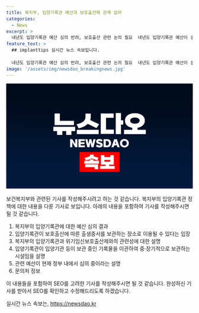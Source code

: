 ```yaml
---
title: 복지부, 입양기록관 예산과 보호출산제 관계 없어
categories:
  - News
excerpt: >
  내년도 입양기록관 예산 심의 반려, 보호출산 관련 논의 필요  내년도 입양기록관 예산이 심의에서 반려됐는데, 이에 대한 논란이 일고 있다. 복지부는 입양기록관이 보호출산에 따른 출생증서를 보관하는 장소로 활용될 수 있다는 주장에 대해 입양기록관이 입양기관 등의 기록물을 중장기적으로 보관하는 시설이라고 설명하며 관련 예산은 현재 정부 내 심의 중이라고 전했다. 기사 전문은 정책브리핑을 참조바란다. 
feature_text: >
  ## implanttips 실시간 뉴스 속보입니다.

  내년도 입양기록관 예산 심의 반려, 보호출산 관련 논의 필요  내년도 입양기록관 예산이 심의에서 반려됐는데, 이에 대한 논란이 일고 있다. 복지부는 입양기록관이 보호출산에 따른 출생증서를 보관하는 장소로 활용될 수 있다는 주장에 대해 입양기록관이 입양기관 등의 기록물을 중장기적으로 보관하는 시설이라고 설명하며 관련 예산은 현재 정부 내 심의 중이라고 전했다. 기사 전문은 정책브리핑을 참조바란다. 
image: '/assets/img/newsdao_breakingnews.jpg'
---
```


<p><img src="/assets/img/newsdao_breakingnews.jpg" alt="implanttips 속보" /></p>

<p>보건복지부와 관련된 기사를 작성해주시려고 하는 것 같습니다. 복지부의 입양기록관 정책에 대한 내용을 다룬 기사로 보입니다. 아래의 내용을 포함하여 기사를 작성해주시면 될 것 같습니다.</p>

<ol>
<li>복지부의 입양기록관에 대한 예산 심의 결과</li>
<li>입양기록관이 보호출산에 따른 출생증서를 보관하는 장소로 이용될 수 있다는 입장</li>
<li>복지부의 입양기록관과 위기임신보호출산제와의 관련성에 대한 설명</li>
<li>입양기록관이 입양기관 등이 보관 중인 기록물을 이관하여 중·장기적으로 보관하는 시설임을 설명</li>
<li>관련 예산이 현재 정부 내에서 심의 중이라는 설명</li>
<li>문의처 정보</li>
</ol>

<p>이 내용들을 포함하여 SEO를 고려한 기사를 작성해주시면 될 것 같습니다. 완성하신 기사를 받아서 SEO를 확인하고 수정해드리도록 하겠습니다.</p>
실시간 뉴스 속보는, <a href="https://newsdao.kr" rel="dofollow">https://newsdao.kr</a>



